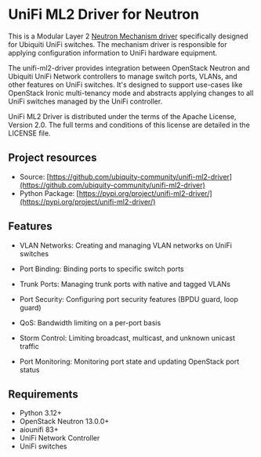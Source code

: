 # UniFi ML2 Driver for Neutron

This is a Modular Layer 2 [Neutron Mechanism driver](https://wiki.openstack.org/wiki/Neutron/ML2) specifically designed for Ubiquiti UniFi switches. The mechanism driver is responsible for applying configuration information to UniFi hardware equipment.

The unifi-ml2-driver provides integration between OpenStack Neutron and Ubiquiti UniFi Network controllers to manage switch ports, VLANs, and other features on UniFi switches. It's designed to support use-cases like OpenStack Ironic multi-tenancy mode and abstracts applying changes to all UniFi switches managed by the UniFi controller.

UniFi ML2 Driver is distributed under the terms of the Apache License, Version 2.0. The full terms and conditions of this license are detailed in the LICENSE file.

## Project resources

- Source: [https://github.com/ubiquity-community/unifi-ml2-driver](https://github.com/ubiquity-community/unifi-ml2-driver)
- Python Package: [https://pypi.org/project/unifi-ml2-driver/](https://pypi.org/project/unifi-ml2-driver/)

## Features

- VLAN Networks: Creating and managing VLAN networks on UniFi switches
- Port Binding: Binding ports to specific switch ports

- Trunk Ports: Managing trunk ports with native and tagged VLANs
- Port Security: Configuring port security features (BPDU guard, loop guard)
- QoS: Bandwidth limiting on a per-port basis
- Storm Control: Limiting broadcast, multicast, and unknown unicast traffic
- Port Monitoring: Monitoring port state and updating OpenStack port status

## Requirements

- Python 3.12+
- OpenStack Neutron 13.0.0+
- aiounifi 83+
- UniFi Network Controller
- UniFi switches
